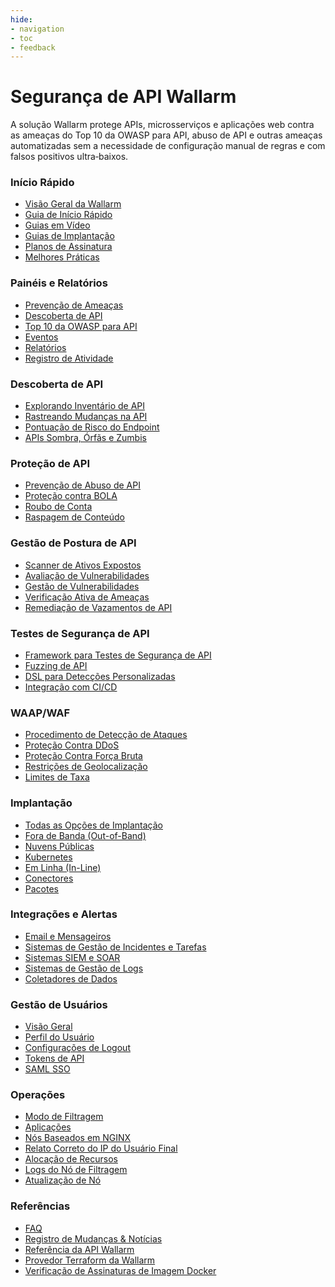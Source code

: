 ```yaml
---
hide:
- navigation
- toc
- feedback
---
```


# Segurança de API Wallarm

A solução Wallarm protege APIs, microsserviços e aplicações web contra as ameaças do Top 10 da OWASP para API, abuso de API e outras ameaças automatizadas sem a necessidade de configuração manual de regras e com falsos positivos ultra‑baixos.

<div class="navigation">
<div class="navigation-card">
    <h3 class="icon-homepage quick-start-title">Início Rápido</h3>
    <p><ul>
    <li><a href="./about-wallarm/overview/">Visão Geral da Wallarm</a></li>
    <li><a href="./quickstart/">Guia de Início Rápido</a></li>
    <li><a href="./demo-videos/overview/">Guias em Vídeo</a></li>
    <li><a href="./installation/supported-deployment-options/">Guias de Implantação</a></li>
    <li><a href="./about-wallarm/subscription-plans/">Planos de Assinatura</a></li>
    <li><a href="./quickstart/attack-prevention-best-practices/">Melhores Práticas</a></li>
    </ul></p>
</div>

<div class="navigation-card">
    <h3 class="icon-homepage dashboard-title">Painéis e Relatórios</h3>
    <p><ul>
    <li><a href="./user-guides/dashboards/threat-prevention/">Prevenção de Ameaças</a></li>
    <li><a href="./user-guides/dashboards/api-discovery/">Descoberta de API</a></li>
    <li><a href="./user-guides/dashboards/owasp-api-top-ten/">Top 10 da OWASP para API</a></li>
    <li><a href="./user-guides/search-and-filters/use-search/">Eventos</a></li>
    <li><a href="./user-guides/search-and-filters/custom-report/">Relatórios</a></li>
    <li><a href="./user-guides/settings/audit-log/">Registro de Atividade</a></li>
    </ul></p>
</div>

<div class="navigation-card">
    <h3 class="icon-homepage api-discovery-title">Descoberta de API</h3>
    <p><ul>
    <li><a href="./about-wallarm/api-discovery/">Explorando Inventário de API</a></li>
    <li><a href="./about-wallarm/api-discovery/#rastrear-mudancas-na-api">Rastreando Mudanças na API</a></li>
    <li><a href="./about-wallarm/api-discovery/#pontuacao-de-risco-do-ponto-de-extremidade">Pontuação de Risco do Endpoint</a></li>
    <li><a href="./about-wallarm/api-discovery/#api-sombra-orfas-e-zumbis">APIs Sombra, Órfãs e Zumbis</a></li>
    </ul></p>
</div>

<div class="navigation-card">
    <h3 class="icon-homepage api-threat-prevent">Proteção de API</h3>
    <p><ul>
    <li><a href="./about-wallarm/api-abuse-prevention/">Prevenção de Abuso de API</a></li>
    <li><a href="./admin-en/configuration-guides/protecting-against-bola/">Proteção contra BOLA</a></li>
    <li><a href="./attacks-vulns-list/#api-abuse-account-takeover">Roubo de Conta</a></li>
    <li><a href="./attacks-vulns-list/#api-abuse-scraping">Raspagem de Conteúdo</a></li>
    </ul></p>
</div>

<div class="navigation-card">
    <h3 class="icon-homepage vuln-title">Gestão de Postura de API</h3>
    <p><ul>
    <li><a href="./user-guides/scanner/">Scanner de Ativos Expostos</a></li>
    <li><a href="./about-wallarm/detecting-vulnerabilities/">Avaliação de Vulnerabilidades</a></li>
    <li><a href="./user-guides/vulnerabilities/">Gestão de Vulnerabilidades</a></li>
    <li><a href="./vulnerability-detection/active-threat-verification/overview/">Verificação Ativa de Ameaças</a></li>
    <li><a href="./about-wallarm/api-leaks/">Remediação de Vazamentos de API</a></li>
    </ul></p>
</div>

<div class="navigation-card">
    <h3 class="icon-homepage api-security-testing">Testes de Segurança de API</h3>
    <p><ul>
    <li><a href="./fast/">Framework para Testes de Segurança de API</a></li>
    <li><a href="./fast/operations/test-policy/fuzzer-intro/">Fuzzing de API</a></li>
    <li><a href="./fast/dsl/intro/">DSL para Detecções Personalizadas</a></li>
    <li><a href="./fast/poc/integration-overview/">Integração com CI/CD</a></li>
    </ul></p>
</div>

<div class="navigation-card">
    <h3 class="icon-homepage waap-waf-title">WAAP/WAF</h3>
    <p><ul>
    <li><a href="./about-wallarm/protecting-against-attacks/">Procedimento de Detecção de Ataques</a></li>
    <li><a href="./admin-en/configuration-guides/protecting-against-ddos/">Proteção Contra DDoS</a></li>
    <li><a href="./admin-en/configuration-guides/protecting-against-bruteforce/">Proteção Contra Força Bruta</a></li>
    <li><a href="./user-guides/ip-lists/overview/">Restrições de Geolocalização</a></li>
    <li><a href="./user-guides/rules/rate-limiting/">Limites de Taxa</a></li>
    </ul></p>
</div>

<div class="navigation-card">
    <h3 class="icon-homepage deployment-title">Implantação</h3>
    <p><ul>
    <li><a href="./installation/supported-deployment-options/">Todas as Opções de Implantação</a></li>
    <li><a href="./installation/oob/overview/">Fora de Banda (Out-of-Band)</a></li>
    <li><a href="./installation/supported-deployment-options/#public-clouds">Nuvens Públicas</a></li>
    <li><a href="./installation/supported-deployment-options/#kubernetes">Kubernetes</a></li>
    <li><a href="./installation/inline/overview/">Em Linha (In-Line)</a></li>
    <li><a href="./installation/connectors/overview/">Conectores</a></li>
    <li><a href="./installation/supported-deployment-options/#packages">Pacotes</a></li>
    </ul></p>
</div>

<div class="navigation-card">
    <h3 class="icon-homepage integration-title">Integrações e Alertas</h3>
    <p><ul>
    <li><a href="./user-guides/settings/integrations/integrations-intro/#email-and-messengers">Email e Mensageiros</a></li>
    <li><a href="./user-guides/settings/integrations/integrations-intro/#incident-and-task-management-systems">Sistemas de Gestão de Incidentes e Tarefas</a></li>
    <li><a href="./user-guides/settings/integrations/integrations-intro/#siem-and-soar-systems">Sistemas SIEM e SOAR</a></li>
    <li><a href="./user-guides/settings/integrations/integrations-intro/#log-management-systems">Sistemas de Gestão de Logs</a></li>
    <li><a href="./user-guides/settings/integrations/integrations-intro/#data-collectors">Coletadores de Dados</a></li>
    </ul></p>
</div>

<div class="navigation-card">
    <h3 class="icon-homepage user-management-title">Gestão de Usuários</h3>
    <p><ul>
    <li><a href="./user-guides/settings/users/">Visão Geral</a></li>
    <li><a href="./user-guides/settings/account/">Perfil do Usuário</a></li>
    <li><a href="./user-guides/settings/general/">Configurações de Logout</a></li>
    <li><a href="./user-guides/settings/api-tokens/">Tokens de API</a></li>
    <li><a href="./admin-en/configuration-guides/sso/intro/">SAML SSO</a></li>
    </ul></p>
</div>

<div class="navigation-card">
    <h3 class="icon-homepage operations-title">Operações</h3>
    <p><ul>
    <li><a href="./admin-en/configure-wallarm-mode/">Modo de Filtragem</a></li>
    <li><a href="./user-guides/settings/applications/">Aplicações</a></li>
    <li><a href="./admin-en/configure-parameters-en/">Nós Baseados em NGINX</a></li>
    <li><a href="./admin-en/using-proxy-or-balancer-en/">Relato Correto do IP do Usuário Final</a></li>
    <li><a href="./admin-en/configuration-guides/allocate-resources-for-node/">Alocação de Recursos</a></li>
    <li><a href="./admin-en/configure-logging/">Logs do Nó de Filtragem</a></li>
    <li><a href="./updating-migrating/what-is-new/">Atualização de Nó</a></li>
    </ul></p>
</div>

<div class="navigation-card">
    <h3 class="icon-homepage references-title">Referências</h3>
    <p><ul>
    <li><a href="./faq/ingress-installation/">FAQ</a></li>
    <li><a href="./news/">Registro de Mudanças & Notícias</a></li>
    <li><a href="./api/overview/">Referência da API Wallarm</a></li>
    <li><a href="./admin-en/managing/terraform-provider/">Provedor Terraform da Wallarm</a></li>
    <li><a href="./integrations-devsecops/verify-docker-image-signature/">Verificação de Assinaturas de Imagem Docker</a></li>
    </ul></p>
</div>

</div>
